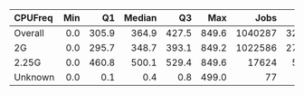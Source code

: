 | CPUFreq   |   Min |    Q1 |   Median |    Q3 |   Max |    Jobs |     Nodeh |   PercentUse |       kWh |   PercentEnergy |   Users |   Projects |
|:----------|------:|------:|---------:|------:|------:|--------:|----------:|-------------:|----------:|----------------:|--------:|-----------:|
| Overall   |   0.0 | 305.9 |    364.9 | 427.5 | 849.6 | 1040287 | 3286789.7 |         97.8 | 1052827.3 |            97.0 |     737 |        101 |
| 2G        |   0.0 | 295.7 |    348.7 | 393.1 | 849.2 | 1022586 | 2744827.1 |         81.7 |  804910.6 |            74.2 |     688 |         97 |
| 2.25G     |   0.0 | 460.8 |    500.1 | 529.4 | 849.6 |   17624 |  541746.8 |         16.1 |  247895.7 |            22.8 |      83 |         21 |
| Unknown   |   0.0 |   0.1 |      0.4 |   0.8 | 499.0 |      77 |     215.8 |          0.0 |      21.0 |             0.0 |       5 |          4 |